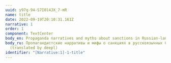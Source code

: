 ```yaml
---
uuid: y97q-94-S7I0l4JX_7-mR
name: title
date: 2022-09-19T20:10:31.161Z
narrative: 1
order: 1
component: TextCenter
body_en: Propaganda narratives and myths about sanctions in Russian-language media.
body_ru: Пропагандистские нарративы и мифы о санкциях в русскоязычных СМИ.
  (translated by deepl)
identifier: "[Narrative:1]-1-title"
---
```

